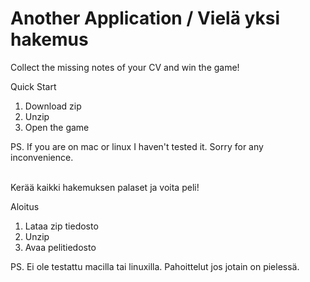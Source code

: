 # Another Application / Vielä yksi hakemus
Collect the missing notes of your CV and win the game!

Quick Start
1. Download zip
2. Unzip
3. Open the game

PS. If you are on mac or linux I haven't tested it. Sorry for any inconvenience.
<br/><br/>

Kerää kaikki hakemuksen palaset ja voita peli!

Aloitus
1. Lataa zip tiedosto
2. Unzip
3. Avaa pelitiedosto

PS. Ei ole testattu macilla tai linuxilla. Pahoittelut jos jotain on pielessä.
